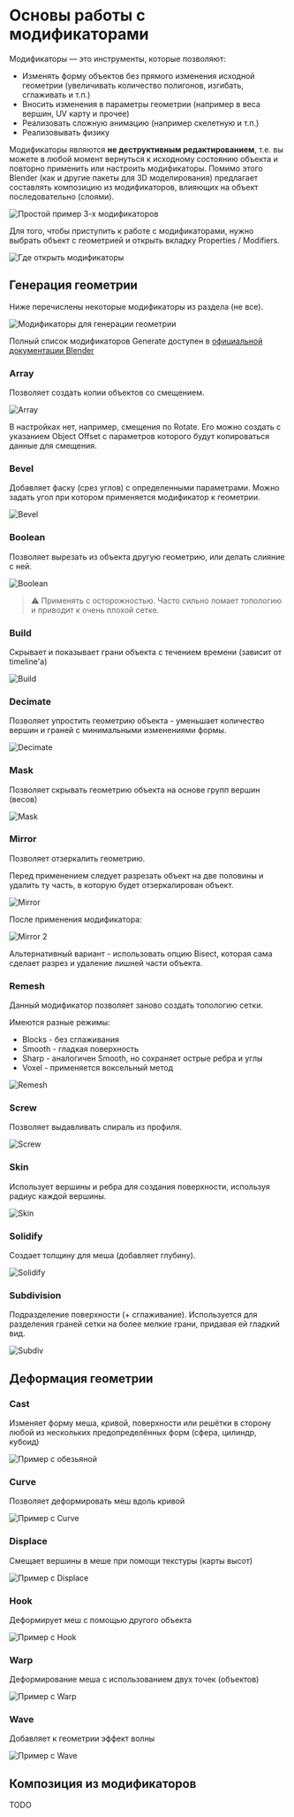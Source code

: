 # Основы работы с модификаторами

Модификаторы — это инструменты, которые позволяют:

* Изменять форму объектов без прямого изменения исходной геометрии (увеличивать количество полигонов, изгибать, сглаживать и т.п.)
* Вносить изменения в параметры геометрии (например в веса вершин, UV карту и прочее)
* Реализовать сложную анимацию (например скелетную и т.п.)
* Реализовывать физику

Модификаторы являются **не деструктивным редактированием**, т.е. вы можете в любой момент вернуться к исходному состоянию объекта и повторно применить или настроить модификаторы. Помимо этого Blender (как и другие пакеты для 3D моделирования) предлагает составлять композицию из модификаторов, влияющих на объект последовательно (слоями).

![Простой пример 3-х модификаторов](assets/03_demo_modifiers.webp)

Для того, чтобы приступить к работе с модификаторами, нужно выбрать объект с геометрией и открыть вкладку Properties / Modifiers.

![Где открыть модификаторы](assets/03_where_to_open_modifiers.png)

## Генерация геометрии

Ниже перечислены некоторые модификаторы из раздела (не все).

![Модификаторы для генерации геометрии](assets/03_generate_modifiers.png)

Полный список модификаторов Generate доступен в [официальной документации Blender](https://docs.blender.org/manual/ru/dev/modeling/modifiers/generate/index.html)

### Array

Позволяет создать копии объектов со смещением.

![Array](assets/03_mod_gen_array.png)

В настройках нет, например, смещения по Rotate. Его можно создать с указанием Object Offset с параметров которого будут копироваться данные для смещения.

### Bevel

Добавляет фаску (срез углов) с определенными параметрами. Можно задать угол при котором применяется модификатор к геометрии.

![Bevel](assets/03_mod_gen_bevel.png)

### Boolean

Позволяет вырезать из объекта другую геометрию, или делать слияние с ней.

![Boolean](assets/03_mod_gen_boolean.png)

> ⚠️ Применять с осторожностью. Часто сильно ломает топологию и приводит к очень плохой сетке.

### Build

Скрывает и показывает грани объекта с течением времени (зависит от timeline'а)

![Build](assets/03_mod_gen_build.webp)

### Decimate

Позволяет упростить геометрию объекта - уменьшает количество вершин и граней с минимальными изменениями формы.

![Decimate](assets/03_mod_gen_decimate.webp)

### Mask

Позволяет скрывать геометрию объекта на основе групп вершин (весов)

![Mask](assets/03_mod_gen_mask.webp)

### Mirror

Позволяет отзеркалить геометрию.

Перед применением следует разрезать объект на две половины и удалить ту часть, в которую будет отзеркалирован объект.

![Mirror](assets/03_mod_gen_mirror.webp)

После применения модификатора:

![Mirror 2](assets/03_mod_gen_mirror2.webp)

Альтернативный вариант - использовать опцию Bisect, которая сама сделает разрез и удаление лишней части объекта.

### Remesh

Данный модификатор позволяет заново создать топологию сетки.

Имеются разные режимы:

* Blocks - без сглаживания
* Smooth - гладкая поверхность
* Sharp - аналогичен Smooth, но сохраняет острые ребра и углы
* Voxel - применяется воксельный метод

![Remesh](assets/03_mod_gen_remesh.png)

### Screw

Позволяет выдавливать спираль из профиля.

![Screw](assets/03_mod_gen_screw.webp)

### Skin

Использует вершины и ребра для создания поверхности, используя радиус каждой вершины.

![Skin](assets/03_mod_gen_skin.png)

### Solidify

Создает толщину для меша (добавляет глубину).

![Solidify](assets/03_mod_gen_solidify.webp)

### Subdivision

Подразделение поверхности (+ сглаживание). Используется для разделения граней сетки на более мелкие грани, придавая ей гладкий вид.

![Subdiv](assets/03_mod_gen_subdiv.webp)

## Деформация геометрии

### Cast

Изменяет форму меша, кривой, поверхности или решётки в сторону любой из нескольких предопределённых форм (сфера, цилиндр, кубоид)

![Пример с обезьяной](assets/03_mod_def_cast.png)

### Curve

Позволяет деформировать меш вдоль кривой

![Пример с Curve](assets/03_mod_def_curve.png)

### Displace

Смещает вершины в меше при помощи текстуры (карты высот)

![Пример с Displace](assets/03_mod_def_displace.png)

### Hook

Деформирует меш с помощью другого объекта

![Пример с Hook](assets/03_mod_def_hook.png)

### Warp

Деформирование меша с использованием двух точек (объектов)

![Пример с Warp](assets/03_mod_def_warp.png)

### Wave

Добавляет к геометрии эффект волны

![Пример с Wave](assets/03_mod_def_wave.png)

## Композиция из модификаторов

TODO
